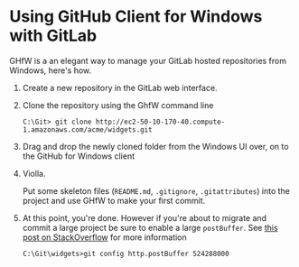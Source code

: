 # Using GitHub Client for Windows with GitLab

GHfW is a an elegant way to manage your GitLab hosted repositories from Windows, here's how.

1. Create a new repository in the GitLab web interface.
2. Clone the repository using the GhfW command line

    `C:\Git> git clone http://ec2-50-10-170-40.compute-1.amazonaws.com/acme/widgets.git`

3. Drag and drop the newly cloned folder from the Windows UI over, on to the GitHub for Windows client
4. Violla. 

    Put some skeleton files (`README.md`, `.gitignore`, `.gitattributes`) into the project and use GHfW to make your first commit.

5. At this point, you're done. 
    However if you're about to migrate and commit a large project be sure to enable a large `postBuffer`. See [this post on StackOverflow](http://stackoverflow.com/questions/2702731/git-fails-when-pushing-commit-to-github) for more information

    `C:\Git\widgets>git config http.postBuffer 524288000`

